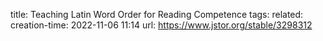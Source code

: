 title: Teaching Latin Word Order for Reading Competence
tags:
related: 
creation-time: 2022-11-06 11:14
url: https://www.jstor.org/stable/3298312 
